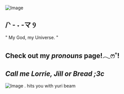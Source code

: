 ![Image](https://github.com/user-attachments/assets/b2d67f3c-1aca-4735-8d5d-7f5174e256da)
## **/ᐠ - ˕ -マ Ⳋ**
" My God, my Universe. "
## **Check out my ***pronouns*** page!𓂃ෆ˚!**

## *Call me Lorrie, Jill or Bread ;3c*

![Image](https://github.com/user-attachments/assets/8b2a1c06-9065-4c3c-bbe5-5d73f181bcdd)
. hits you with yuri beam
